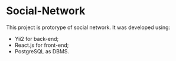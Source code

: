 # Social-Network

This project is protorype of social network. It was developed using:
- Yii2 for back-end;
- React.js for front-end;
- PostgreSQL as DBMS.

